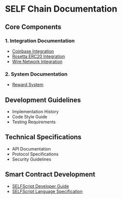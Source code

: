 # SELF Chain Documentation

## Core Components

### 1. Integration Documentation
- [Coinbase Integration](./COINBASE_INTEGRATION.md)
- [Rosetta ERC20 Integration](./ROSETTA_ERC20_INTEGRATION.md)
- [Wire Network Integration](./WIRE_NETWORK_INTEGRATION.md)

### 2. System Documentation
- [Reward System](./rewards/REWARD_SYSTEM.md)

## Development Guidelines
- Implementation History
- Code Style Guide
- Testing Requirements

## Technical Specifications
- API Documentation
- Protocol Specifications
- Security Guidelines

## Smart Contract Development
- [SELFScript Developer Guide](./SELFScript/SELFSCRIPT_DEVELOPER_GUIDE.md)
- [SELFScript Language Specification](./SELFScript/SELFSCRIPT_SPECIFICATION.md)
